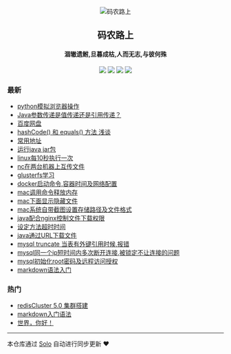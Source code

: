 <p align="center"><img alt="码农路上" src=""></p><h2 align="center">
码农路上
</h2>

<h4 align="center">涸辙遗鲋,旦暮成枯,人而无志,与彼何殊</h4>
<p align="center"><a title="码农路上" target="_blank" href="https://github.com/289306290/solo-blog"><img src="https://img.shields.io/github/last-commit/289306290/solo-blog.svg?style=flat-square&color=FF9900"></a>
<a title="GitHub repo size in bytes" target="_blank" href="https://github.com/289306290/solo-blog"><img src="https://img.shields.io/github/repo-size/289306290/solo-blog.svg?style=flat-square"></a>
<a title="Solo Version" target="_blank" href="https://github.com/b3log/solo/releases"><img src="https://img.shields.io/badge/solo-3.6.2-f1e05a.svg?style=flat-square&color=blueviolet"></a>
<a title="Hits" target="_blank" href="https://github.com/b3log/hits"><img src="https://hits.b3log.org/289306290/solo-blog.svg"></a></p>

### 最新

* [python模拟浏览器操作](http://wujingjian.club/articles/2019/07/09/1562661780577.html)
* [Java参数传递是值传递还是引用传递？](http://wujingjian.club/articles/2019/07/07/1562509667922.html)
* [百度网盘](http://wujingjian.club/articles/2019/06/22/1561217035931.html)
* [hashCode() 和 equals() 方法 浅谈](http://wujingjian.club/articles/2019/06/22/1561216202718.html)
* [常用地址](http://wujingjian.club/link)
* [运行java jar包](http://wujingjian.club/articles/2019/06/18/1560856533198.html)
* [linux每10秒执行一次](http://wujingjian.club/articles/2019/06/18/1560856511608.html)
* [nc在两台机器上互传文件](http://wujingjian.club/articles/2019/06/18/1560856490942.html)
* [glusterfs学习](http://wujingjian.club/articles/2019/06/18/1560856465310.html)
* [docker启动命令,容器时间及网络配置](http://wujingjian.club/articles/2019/06/18/1560856247279.html)
* [mac调用命令释放内存](http://wujingjian.club/articles/2019/06/18/1560856201882.html)
* [mac下面显示隐藏文件](http://wujingjian.club/articles/2019/06/18/1560856171858.html)
* [mac系统自带截图设置存储路径及文件格式](http://wujingjian.club/articles/2019/06/18/1560856148824.html)
* [java配合nginx控制文件下载权限](http://wujingjian.club/articles/2019/06/18/1560856027761.html)
* [设定方法超时时间](http://wujingjian.club/articles/2019/06/18/1560855973870.html)
* [java通过URL下载文件](http://wujingjian.club/articles/2019/06/18/1560855931989.html)
* [mysql truncate 当表有外键引用时候,报错](http://wujingjian.club/articles/2019/06/18/1560855827098.html)
* [mysql同一个ip短时间内多次断开连接,被锁定不让连接的问题](http://wujingjian.club/articles/2019/06/18/1560855772857.html)
* [mysql初始化root密码及远程访问授权](http://wujingjian.club/articles/2019/06/18/1560854711587.html)
* [markdown语法入门](http://wujingjian.club/articles/2019/06/18/1560853680431.html)

### 热门

* [redisCluster 5.0 集群搭建](http://wujingjian.club/articles/2019/06/18/1560849236797.html)
* [markdown入门语法](http://wujingjian.club/articles/2019/06/18/1560849897546.html)
* [世界，你好！](http://wujingjian.club/hello-solo)



---

本仓库通过 [Solo](https://github.com/b3log/solo) 自动进行同步更新 ❤️ 